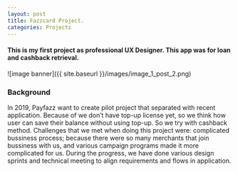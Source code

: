 ```yaml
---
layout: post
title: Fazzcard Project.
categories: Projects
---
```


#### This is my first project as professional UX Designer. This app was for loan and cashback retrieval.

![image banner]({{ site.baseurl }}/images/image_1_post_2.png)

### Background

In 2019, Payfazz want to create pilot project that separated with recent application. Because of we don’t have top-up license yet, so we think how user can save their balance without using top-up. So we try with cashback method. Challenges that we met when doing this project were: complicated bussiness process; because there were so many merchants that join bussiness with us, and various campaign programs made it more complicated for us. During the progress, we have done various design sprints and technical meeting to align requirements and flows in application.
